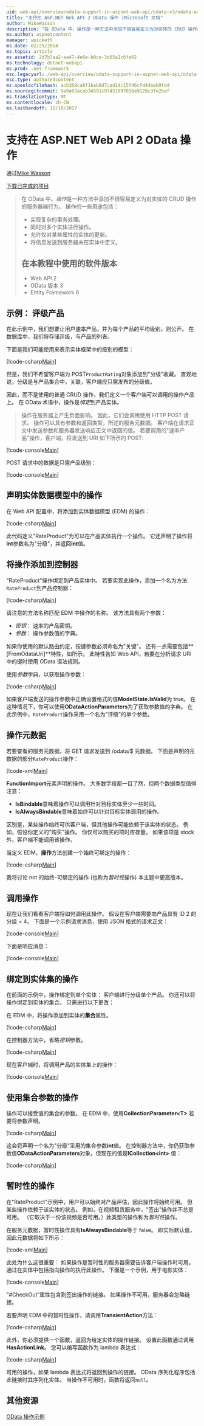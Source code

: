 ```yaml
---
uid: web-api/overview/odata-support-in-aspnet-web-api/odata-v3/odata-actions
title: "支持在 ASP.NET Web API 2 OData 操作 |Microsoft 文档"
author: MikeWasson
description: "在 OData 中，操作是一种方法中添加不很容易定义为对实体的 CRUD 操作的服务器端行为。 操作的一些用途包括： 实现..."
ms.author: aspnetcontent
manager: wpickett
ms.date: 02/25/2014
ms.topic: article
ms.assetid: 2d7b3aa2-aa47-4e6e-b0ce-3d65a1c6fe02
ms.technology: dotnet-webapi
ms.prod: .net-framework
msc.legacyurl: /web-api/overview/odata-support-in-aspnet-web-api/odata-v3/odata-actions
msc.type: authoredcontent
ms.openlocfilehash: acb369ca8f1bab8d7cad14c15f46cfd44beb9fdd
ms.sourcegitcommit: 9a9483aceb34591c97451997036a9120c3fe2baf
ms.translationtype: MT
ms.contentlocale: zh-CN
ms.lasthandoff: 11/10/2017
---
```

<a name="supporting-odata-actions-in-aspnet-web-api-2"></a>支持在 ASP.NET Web API 2 OData 操作
====================
通过[Mike Wasson](https://github.com/MikeWasson)

[下载已完成的项目](http://code.msdn.microsoft.com/ASPNET-Web-API-OData-cecdb524)

> 在 OData 中，*操作*是一种方法中添加不很容易定义为对实体的 CRUD 操作的服务器端行为。 操作的一些用途包括：
> 
> - 实现复杂的事务处理。
> - 同时对多个实体进行操作。
> - 允许仅对某些属性的实体的更新。
> - 将信息发送到服务器未在实体中定义。
> 
> ## <a name="software-versions-used-in-the-tutorial"></a>在本教程中使用的软件版本
> 
> 
> - Web API 2
> - OData 版本 3
> - Entity Framework 6


## <a name="example-rating-a-product"></a>示例： 评级产品

在此示例中，我们想要让用户速率产品，并为每个产品的平均级别，则公开。 在数据库中，我们将存储评级，与产品的列表。

下面是我们可能使用来表示实体框架中的级别的模型：

[!code-csharp[Main](odata-actions/samples/sample1.cs)]

但是，我们不希望客户端为 POST`ProductRating`对象添加到"分级"收藏。 直观地说，分级是与产品集合中，关联，客户端应只需发布的分级值。

因此，而不是使用的普通 CRUD 操作，我们定义一个客户端可以调用的操作产品上。 在 OData 术语中，操作是*绑定*到产品实体。

>操作在服务器上产生负面影响。 因此，它们会调用使用 HTTP POST 请求。 操作可以具有参数和返回类型，所述的服务元数据。 客户端在请求正文中发送参数和服务器发送响应正文中返回的值。 若要调用的"速率产品"操作，客户端，将发送到 URI 如下所示的 POST:

[!code-console[Main](odata-actions/samples/sample2.cmd)]

POST 请求中的数据是只需产品级别：

[!code-console[Main](odata-actions/samples/sample3.cmd)]

## <a name="declare-the-action-in-the-entity-data-model"></a>声明实体数据模型中的操作

在 Web API 配置中，将添加到实体数据模型 (EDM) 的操作：

[!code-csharp[Main](odata-actions/samples/sample4.cs)]

此代码定义"RateProduct"为可以在产品实体执行一个操作。 它还声明了操作将**int**参数名为"分级"，并返回**int**值。

## <a name="add-the-action-to-the-controller"></a>将操作添加到控制器

"RateProduct"操作绑定到产品实体中。 若要实现此操作，添加一个名为方法`RateProduct`到产品控制器：

[!code-csharp[Main](odata-actions/samples/sample5.cs)]

请注意的方法名称匹配 EDM 中操作的名称。 该方法具有两个参数：

- *密钥*： 速率的产品密钥。
- *参数*： 操作参数值的字典。

如果你使用的默认路由约定，按键参数必须命名为"关键"。 还有一点需要包括**[FromOdataUri]**特性，如所示。 此特性告知 Web API，若要在分析请求 URI 中的键时使用 OData 语法规则。

使用*参数*字典，以获取操作参数：

[!code-csharp[Main](odata-actions/samples/sample6.cs)]

如果客户端发送的操作参数中正确设置格式的值**ModelState.IsValid**为 true。 在这种情况下，你可以使用**ODataActionParameters**为了获取参数值的字典。 在此示例中，`RateProduct`操作采用一个名为"评级"的单个参数。

## <a name="action-metadata"></a>操作元数据

若要查看的服务元数据，将 GET 请求发送到 /odata/$ 元数据。 下面是声明的元数据的部分`RateProduct`操作：

[!code-xml[Main](odata-actions/samples/sample7.xml)]

**FunctionImport**元素声明的操作。 大多数字段都一目了然，但两个数据类型值得注意：

- **IsBindable**意味着操作可以调用针对目标实体至少一些时间。
- **IsAlwaysBindable**意味着始终可以针对目标实体调用的操作。

区别是，某些操作始终可供客户端，但其他操作可能依赖于该实体的状态。 例如，假设你定义的"购买"操作。 你仅可以购买的项时库存量。 如果该项是 stock 外，客户端不能调用该操作。

当定义 EDM，**操作**方法创建一个始终可绑定的操作：

[!code-csharp[Main](odata-actions/samples/sample8.cs?highlight=1)]

我将讨论 not 的始终-可绑定的操作 (也称为*暂时性*操作) 本主题中更高版本。

## <a name="invoking-the-action"></a>调用操作

现在让我们看看客户端将如何调用此操作。 假设在客户端需要向产品具有 ID 2 的分级 = 4。 下面是一个示例请求消息，使用 JSON 格式的请求正文：

[!code-console[Main](odata-actions/samples/sample9.cmd)]

下面是响应消息：

[!code-console[Main](odata-actions/samples/sample10.cmd)]

## <a name="binding-an-action-to-an-entity-set"></a>绑定到实体集的操作

在前面的示例中，操作绑定到单个实体： 客户端进行分级单个产品。 你还可以将操作绑定到实体的集合。 只需进行以下更改：

在 EDM 中，将操作添加到实体的**集合**属性。

[!code-csharp[Main](odata-actions/samples/sample11.cs?highlight=1)]

在控制器方法中，省略*密钥*参数。

[!code-csharp[Main](odata-actions/samples/sample12.cs)]

现在客户端时，将调用产品的实体集上的操作：

[!code-console[Main](odata-actions/samples/sample13.cmd)]

## <a name="actions-with-collection-parameters"></a>使用集合参数的操作

操作可以接受值的集合的参数。 在 EDM 中，使用**CollectionParameter&lt;T&gt;** 若要将参数声明。

[!code-csharp[Main](odata-actions/samples/sample14.cs)]

这会将声明一个名为"分级"采用的集合参数**int**值。 在控制器方法中，你仍获取参数值**ODataActionParameters**对象，但现在的值是**ICollection&lt;int&gt;** 值：

[!code-csharp[Main](odata-actions/samples/sample15.cs)]

## <a name="transient-actions"></a>暂时性的操作

在"RateProduct"示例中，用户可以始终对产品评估，因此操作将始终可用。 但某些操作依赖于该实体的状态。 例如，在视频租赁服务中，"签出"操作并不总是可用。 （它取决于一份该视频是否可用。）此类型的操作称为*暂时性*操作。

在服务元数据，暂时性操作具有**IsAlwaysBindable**等于 false。 即实际默认值，因此元数据将如下所示：

[!code-xml[Main](odata-actions/samples/sample16.xml)]

此处为什么这很重要： 如果操作是暂时性的服务器需要告诉客户端操作时可用。 通过在实体中包括指向操作的执行此操作。 下面是一个示例，用于电影实体：

[!code-console[Main](odata-actions/samples/sample17.cmd)]

"#CheckOut"属性包含到签出操作的链接。 如果操作不可用，服务器会忽略链接。

若要声明 EDM 中的暂时性操作，请调用**TransientAction**方法：

[!code-csharp[Main](odata-actions/samples/sample18.cs)]

此外，你必须提供一个函数，返回为给定实体的操作链接。 设置此函数通过调用**HasActionLink**。 您可以编写函数作为 lambda 表达式：

[!code-csharp[Main](odata-actions/samples/sample19.cs)]

可用的操作，如果 lambda 表达式将返回到操作的链接。 OData 序列化程序包括此链接时其序列化实体。 当操作不可用时，函数将返回`null`。

## <a name="additional-resources"></a>其他资源

[OData 操作示例](http://aspnet.codeplex.com/sourcecontrol/latest#Samples/WebApi/OData/v3/ODataActionsSample/)
